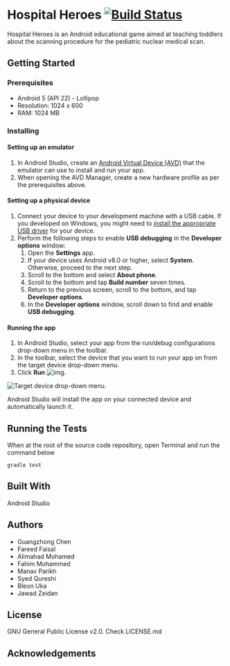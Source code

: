 # Hospital Heroes [![Build Status](https://travis-ci.com/mohammedf2606/Hospital-Heroes.svg?token=kRVvDyzqzVuq179Z3mxV&branch=master)](https://travis-ci.com/mohammedf2606/Hospital-Heroes)

Hospital Heroes is an Android educational game aimed at teaching toddlers about the scanning procedure for the pediatric nuclear medical scan. 

## Getting Started

### Prerequisites

- Android 5 (API 22) - Lollipop
- Resolution: 1024 x 600
- RAM: 1024 MB

### Installing

#### Setting up an emulator

1. In Android Studio, create an [Android Virtual Device (AVD)](https://developer.android.com/studio/run/managing-avds) that the emulator can use to install and run your app.
2. When opening the AVD Manager, create a new hardware profile as per the prerequisites above.

#### Setting up a physical device
1. Connect your device to your development machine with a USB cable. If you developed on Windows, you might need to [install the appropriate USB driver](https://developer.android.com/studio/run/oem-usb) for your device.
2. Perform the following steps to enable **USB debugging** in the **Developer** **options** window:
    1. Open the **Settings** app.
    2. If your device uses Android v8.0 or higher, select **System**. Otherwise, proceed to the next step.
    3. Scroll to the bottom and select **About phone**.
    4. Scroll to the bottom and tap **Build number** seven times.
    5. Return to the previous screen, scroll to the bottom, and tap **Developer options**.
    6. In the **Developer options** window, scroll down to find and enable **USB debugging**.

#### Running the app

1. In Android Studio, select your app from the run/debug configurations drop-down menu in the toolbar.
2. In the toolbar, select the device that you want to run your app on from the target device drop-down menu.
3. Click **Run** ![img](https://developer.android.com/studio/images/buttons/toolbar-run.png).

![Target device drop-down menu.](https://developer.android.com/studio/images/run/deploy-run-app.png)

Android Studio will install the app on your connected device and automatically launch it. 

## Running the Tests

When at the root of the source code repository, open Terminal and run the command below

`gradle test` 

## Built With

Android Studio

## Authors

- Guangzhong Chen
- Fareed Faisal
- Alimahad Mohamed
- Fahim Mohammed
- Manav Parikh
- Syed Qureshi
- Bleon Uka
- Jawad Zeidan

## License

GNU General Public License v2.0. Check LICENSE.md

## Acknowledgements

